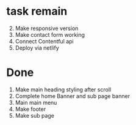 # task remain

2. Make responsive version
3. Make contact form working
4. Connect Contentful api
5. Deploy via netlify

# Done

1. Make main heading styling after scroll
1. Complete home Banner and sub page banner
1. Main main menu
1. Make footer
1. Make sub page

